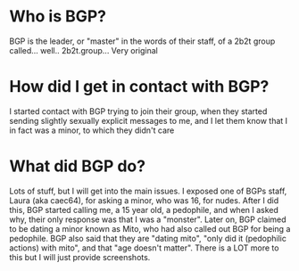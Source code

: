 # Who is BGP?
BGP is the leader, or "master" in the words of their staff, of a 2b2t group called... well.. 2b2t.group... Very original

# How did I get in contact with BGP?
I started contact with BGP trying to join their group, when they started sending slightly sexually explicit messages to me, and I let them know that I in fact was a minor, to which they didn't care

# What did BGP do?
Lots of stuff, but I will get into the main issues. I exposed one of BGPs staff, Laura (aka caec64), for asking a minor, who was 16, for nudes. After I did this, BGP started calling me, a 15 year old, a pedophile, and when I asked why, their only response was that I was a "monster". Later on, BGP claimed to be dating a minor known as Mito, who had also called out BGP for being a pedophile. BGP also said that they are "dating mito", "only did it (pedophilic actions) with mito", and that "age doesn't matter".
There is a LOT more to this but I will just provide screenshots.
